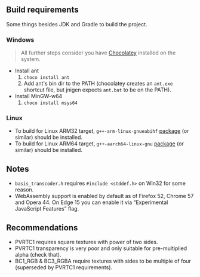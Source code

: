 ## Build requirements

Some things besides JDK and Gradle to build the project. 

### Windows
> All further steps consider you have [Chocolatey](https://chocolatey.org/) installed on the system.

- Install ant
    1. `choco install ant`
    2. Add ant's bin dir to the PATH (chocolatey creates an `ant.exe` shortcut file, but jnigen expects `ant.bat` to be on the PATH).
- Install MinGW-w64
    1. `choco install msys64`

### Linux
- To build for Linux ARM32 target, `g++-arm-linux-gnueabihf` [package](https://packages.debian.org/stretch/g++-arm-linux-gnueabihf) (or similar) should be installed. 
- To build for Linux ARM64 target, `g++-aarch64-linux-gnu` [package](https://packages.debian.org/stretch/g++-aarch64-linux-gnu) (or similar) should be installed. 

## Notes

- `basis_transcoder.h` requires `#include <stddef.h>` on Win32 for some reason.
- WebAssembly support is enabled by default as of Firefox 52, Chrome 57 and Opera 44. On Edge 15 you can enable it via “Experimental JavaScript Features” flag.


## Recommendations

- PVRTC1 requires square textures with power of two sides.
- PVRTC1 transparency is very poor and only suitable for pre-multiplied alpha (check that).
- BC1_RGB & BC3_RGBA require textures with sides to be multiple of four (superseded by PVRTC1 requirements).

